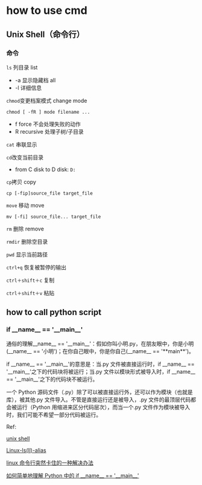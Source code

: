 # how to use cmd

## Unix Shell（命令行）

### 命令

`ls` 列目录 list

- -a 显示隐藏档 all
- -l 详细信息

`chmod`变更档案模式 change mode

`chmod [ -fR ] mode filename ...`

- f force 不会处理失败的动作
- R recursive 处理子树/子目录

`cat` 串联显示

`cd`改变当前目录

- from C disk to D disk: `D:`

`cp`拷贝 copy

`cp [-fip]source_file target_file`

`move` 移动 move

`mv [-fi] source_file... target_file`

`rm` 删除 remove

`rmdir` 删除空目录

`pwd` 显示当前路径

`ctrl+q` 恢复被暂停的输出

`ctrl＋shift＋c` 复制

`ctrl＋shift＋v` 粘贴

## how to call python script

### if \_\_name\_\_ == '\_\_main\_\_'

通俗的理解\_\_name\_\_ == '\_\_main\_\_'：假如你叫小明.py，在朋友眼中，你是小明(\_\_name\_\_ == '小明')；在你自己眼中，你是你自己(\_\_name\_\_ == '\*\*main\*\*')。

if \_\_name\_\_ == '\_\_main\_\_'的意思是：当.py 文件被直接运行时，if \_\_name\_\_ == '\_\_main\_\_'之下的代码块将被运行；当.py 文件以模块形式被导入时，if \_\_name\_\_ == '\_\_main\_\_'之下的代码块不被运行。

一个 Python 源码文件（.py）除了可以被直接运行外，还可以作为模块（也就是库），被其他.py 文件导入。不管是直接运行还是被导入，.py 文件的最顶层代码都会被运行（Python 用缩进来区分代码层次），而当一个.py 文件作为模块被导入时，我们可能不希望一部分代码被运行。

Ref:

[unix shell](https://baike.baidu.com/item/unix%20shell/2478385?fr=aladdin)

[Linux-ls(ll)-alias](https://www.cnblogs.com/wangziqiang/p/5107510.html)

[linux 命令行突然卡住的一种解决办法](https://blog.csdn.net/weixin_41973774/article/details/119241860)

[如何简单地理解 Python 中的 if \_\_name\_\_ == '\_\_main\_\_'](https://blog.csdn.net/yjk13703623757/article/details/77918633)
